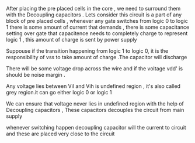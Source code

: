 After placing the pre placed cells in the core , we need to surround them with the Decoupling capacitors .
 Lets consider this circuit is a part of any block of pre placed cells , whenever any gate switches from logic 0 to logic 1 there is some amount of current that demands , there is some capacitance setting over gate that capacitence needs to completely charge to represent logic 1 , this amount of charge is sent by power supply 

 Suppouse if the transition happening from logic 1 to logic 0, it is the responsibility of vss to take amount of charge .The capacitor will discharge 

 There will be some voltage drop across the wire and if the voltage vdd' is should be noise margin .

 Any voltage lies between Vil and Vih is undefined region , it's also called grey region.it can go either logic 0 or logic 1

 We can ensure that voltage never lies in undefined region with the help of Decoupling capacitors , These capacitors decouples the circuit from main supply

 whenever switching happen decoupling capacitor will the current to circuit and these are placed very close to the circuit 

 
